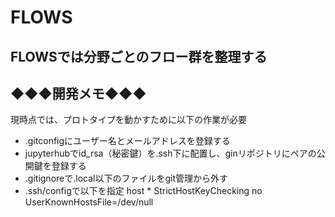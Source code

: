 # FLOWS

## FLOWSでは分野ごとのフロー群を整理する

## ◆◆◆開発メモ◆◆◆

現時点では、プロトタイプを動かすために以下の作業が必要

- .gitconfigにユーザー名とメールアドレスを登録する
- jupyterhubでid_rsa（秘密鍵）を.ssh下に配置し、ginリポジトリにペアの公開鍵を登録する
- .gitignoreで.local以下のファイルをgit管理から外す
- .ssh/configで以下を指定
    host *
            StrictHostKeyChecking no
            UserKnownHostsFile=/dev/null


